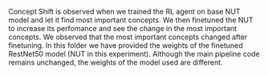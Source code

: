 Concept Shift is observed when we trained the RL agent on base NUT model and let it find most important concepts. We then finetuned the NUT to increase its perfomance and see the change in the most important concepts. We observed that the most important concepts changed after finetuning. In this folder we have provided the weights of the finetuned RestNet50 model (NUT in this experiment). Although the main pipeline code remains unchanged, the weights of the model used are different.